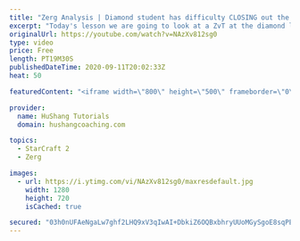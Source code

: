 ```yaml
---
title: "Zerg Analysis | Diamond student has difficulty CLOSING out the MATCH [Starcraft 2]"
excerpt: "Today's lesson we are going to look at a ZvT at the diamond level focusing on the Zerg Analysis. The zerg manages to get into a very strong position but has difficulty closing it out. Let's learn how we can approach this scenario better!  Zerg Analysis | Diamond student has difficulty CLOSING out the"
originalUrl: https://youtube.com/watch?v=NAzXv812sg0
type: video
price: Free
length: PT19M30S
publishedDateTime: 2020-09-11T20:02:33Z
heat: 50

featuredContent: "<iframe width=\"800\" height=\"500\" frameborder=\"0\" src=\"https://www.youtube.com/embed/NAzXv812sg0\" allow=\"accelerometer; autoplay; encrypted-media; gyroscope; picture-in-picture\" allowfullscreen></iframe>"

provider:
  name: HuShang Tutorials
  domain: hushangcoaching.com

topics:
  - StarCraft 2
  - Zerg

images:
  - url: https://i.ytimg.com/vi/NAzXv812sg0/maxresdefault.jpg
    width: 1280
    height: 720
    isCached: true

secured: "03h0nUFAeNgaLw7ghf2LHQ9xV3qIwAI+DbkiZ6OQBxbhryUUoMGySgoE8sqPEsvUyhcOV9pgodANTVroIXRXlpbfy6z8PuHlZ9ikI+vkaO1aUnBzgp/gCwdoHbrqOw9V8KiDS7i5KgriF7Re92U/vgO3kZEdFEL1wEmMqIHBLtew26/Wsg0GDNOKGRYdii6yecHR1z0+2FTsy1BOCA2VDxWVBoDlGWXzCOyvS+E3Lw3b9bA8oTSqbI2St5OaUIzWTLYS/Z966gklwUm5gK2sJFSiE1S3JyEbvhbjKfaN1y6c+/9UcDVj6riQ+zcKseqzHBNCX1MhjcZr3Uhqe8HQa0HDmjhyH+OR4cYJf5WiBbahZULasfbtnwJKsJ5qWg0vCDid7XKBuMjHwyClDnupa1AtMJc8WKwECn26qdTLiUc=;HrpGiWtMCJk3sf75cS9png=="
---
```


